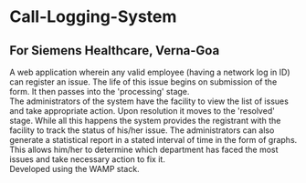 # Call-Logging-System

## For Siemens Healthcare, Verna-Goa
A web application wherein any valid employee (having a network log in ID) can register an issue. The life of this issue begins on submission of the form. It then passes into the 'processing' stage.  
The administrators of the system have the facility to view the list of issues and take appropriate action. Upon resolution it moves to the 'resolved' stage. While all this happens the system provides the registrant with the facility to track the status of his/her issue.  The administrators can also generate a statistical report in a stated interval of time in the form of graphs. This allows him/her to determine which department has faced the most issues and take necessary action to fix it.   
Developed using the WAMP stack.
